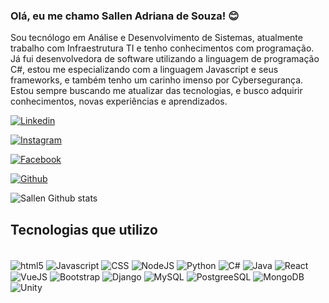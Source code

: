### Olá, eu me chamo Sallen Adriana de Souza! 😊
Sou tecnólogo em Análise e Desenvolvimento de Sistemas, atualmente trabalho com Infraestrutura TI e tenho conhecimentos com programação. Já fui desenvolvedora de software utilizando a linguagem de programação C#, estou me especializando com a linguagem Javascript e seus frameworks, e também tenho um carinho imenso por Cybersegurança. Estou sempre buscando me atualizar das tecnologias, e busco adquirir conhecimentos, novas experiências e aprendizados.


[![Linkedin](https://img.shields.io/badge/LinkedIn-0077B5?style=for-the-badge&logo=linkedin&logoColor=white)](https://www.linkedin.com/in/sallensouza/)

[![Instagram](https://img.shields.io/badge/Instagram-E4405F?style=for-the-badge&logo=instagram&logoColor=white)](https://www.instagram.com/xkidsn/)

[![Facebook](https://img.shields.io/badge/Facebook-1877F2?style=for-the-badge&logo=facebook&logoColor=white)](https://www.facebook.com/sallen.mosele.56/)

[![Github](https://img.shields.io/badge/GitHub-100000?style=for-the-badge&logo=github&logoColor=white)](https://github.com/sallenmosele/)

![Sallen Github stats](https://github-readme-stats.vercel.app/api?username=sallenmosele&show_icons=true&theme=radical)

## Tecnologias que utilizo

<div style="display: inline_block"><br/>
<img align="center" alt= "html5"src="https://img.shields.io/badge/HTML5-E34F26?style=for-the-badge&logo=html5&logoColor=white" />
<img align="center" alt= "Javascript" src="https://img.shields.io/badge/JavaScript-F7DF1E?style=for-the-badge&logo=javascript&logoColor=black" />
<img align="center" alt= "CSS" src="https://img.shields.io/badge/CSS3-1572B6?style=for-the-badge&logo=css3&logoColor=white" />
<img align="center" alt= "NodeJS" src="https://img.shields.io/badge/Node.js-43853D?style=for-the-badge&logo=node.js&logoColor=white" />
<img align="center" alt= "Python" src="https://img.shields.io/badge/Python-14354C?style=for-the-badge&logo=python&logoColor=white" />
<img align="center" alt= "C#" src="https://img.shields.io/badge/C%23-239120?style=for-the-badge&logo=c-sharp&logoColor=white" />
<img align="center" alt= "Java" src="https://img.shields.io/badge/Java-ED8B00?style=for-the-badge&logo=java&logoColor=white" />
<img align="center" alt= "React" src="https://img.shields.io/badge/React-20232A?style=for-the-badge&logo=react&logoColor=61DAFB" />
<img align="center" alt= "VueJS" src="https://img.shields.io/badge/Vue.js-35495E?style=for-the-badge&logo=vue.js&logoColor=4FC08D" />
<img align="center" alt= "Bootstrap" src="https://img.shields.io/badge/Bootstrap-563D7C?style=for-the-badge&logo=bootstrap&logoColor=white" />
<img align="center" alt= "Django" src="https://img.shields.io/badge/Django-092E20?style=for-the-badge&logo=django&logoColor=white" />
<img align="center" alt= "MySQL" src="https://img.shields.io/badge/MySQL-00000F?style=for-the-badge&logo=mysql&logoColor=white" />
<img align="center" alt= "PostgreeSQL" src="https://img.shields.io/badge/PostgreSQL-316192?style=for-the-badge&logo=postgresql&logoColor=white" />
<img align="center" alt= "MongoDB" src="https://img.shields.io/badge/MongoDB-4EA94B?style=for-the-badge&logo=mongodb&logoColor=white" />
<img align="center" alt= "Unity" src="https://img.shields.io/badge/Unity-100000?style=for-the-badge&logo=unity&logoColor=white" />

</div>
